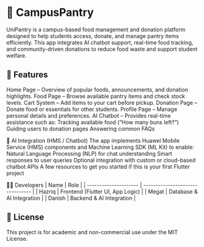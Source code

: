 # 🏫 CampusPantry
UniPantry is a campus-based food management and donation platform designed to help students access, donate, and manage pantry items efficiently.
This app integrates AI chatbot support, real-time food tracking, and community-driven donations to reduce food waste and support student welfare.

## 🚀 Features
Home Page – Overview of popular foods, announcements, and donation highlights.
Food Page – Browse available pantry items and check stock levels.
Cart System – Add items to your cart before pickup.
Donation Page – Donate food or essentials for other students.
Profile Page – Manage personal details and preferences.
AI Chatbot – Provides real-time assistance such as:
  Tracking available food (“How many buns left?”)
  Guiding users to donation pages
  Answering common FAQs

🧠 AI Integration (HMS / Chatbot)
The app implements Huawei Mobile Service (HMS) components and Machine Learning SDK (ML Kit) to enable:
Natural Language Processing (NLP) for chat understanding
    Smart responses to user queries
    Optional integration with custom or cloud-based chatbot APIs
    A few resources to get you started if this is your first Flutter project

🧑‍💻 Developers
| Name                  | Role                             |
| --------------------- | -------------------------------- |
| Hazriq                | Frontend (Flutter UI, App Logic) |
| Megat                 | Database & AI Integration        |
| Danish                | Backend & AI Integration         |

## 📜 License
This project is for academic and non-commercial use under the MIT License.

